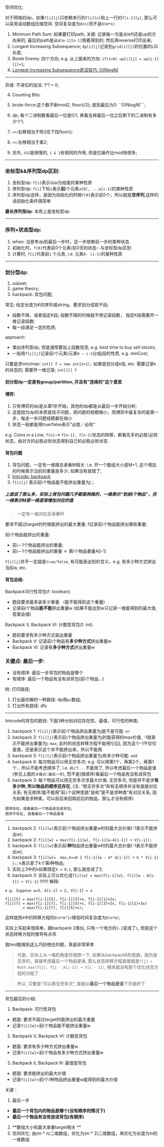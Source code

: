 空间优化: 

对于网格的dp，如果```f[i][j]```只依赖本行的```f[i][x]```和上一行的```f[i-1][y]```, 那么可以采用滚动数组压缩空间. 空间复杂度为```O(n)```而不是```O(m*n)```

1. Minimum Path Sum: 如果要打印path, 关键: 记录每一次是从left还是up的方向来的; 最后的path是从```A[m-1][n-1]```倒着得到的; 然后再reverse打印出来;
2. Longest Increasing Subsequence; ```dp[i][j]```记录到```grid[i][j]```的位置的LIS长度;
3. Bomb Enemy: 四个方向; e.g. 从上面来的方向: ```if(i>0) up[i][j] = up[i-1][j]+1```;
4. [Longest Increasing Subsequence奇淫技巧: O(NlogN)](https://leetcode.com/problems/longest-increasing-subsequence/discuss/74824/JavaPython-Binary-search-O(nlogn)-time-with-explanation)
---

异或: 不进位的加法: 1^1 = 0;

4. Counting Bits: 

  1. brute-force:这个数不断mod2, floor(i/2); 直到最后为0: ``O(NlogN)```;
  2. dp; 每个二进制数看最后一位是0/1, 再看去掉最后一位之后剩下的二进制有多少个1;
  3. ```>>```:右移相当于除2往下找floor();
  4. ```<<```:左移相当于乘2;
  5. 另外, ```i%2```是很慢的, ```i & 1```有相同的作用, 但是位操作比mod快很多;
---
### 坐标型&&序列型dp区别: 
1. 坐标型dp: ```f[i]```表示以ai为结尾的某种性质
2. 序列型dp: ```f[i]```下标```i```表示**前**i个元素```a[0], ...a[i-1]```的某种性质
3. 序列型dp这样，是因为初始化的时候```f[0]```表示前0个，所以就是**空序列**,这样的话初始化条件很简单

**最长序列型dp**: 本质上是坐标型dp

--- 
### 序列+状态型dp: 
1. when: 当思考dp到最后一步时，这一步依赖前一步的某种状态
2. 初始化时，```f[0]```代表前0个元素/前0天的状态--与坐标型dp区别
3. 计算时, ```f[i]```代表前```i``` 个元素, i.e. 元素```0- (i-1)```的某种性质 

---
### 划分型dp:
1. subset;
2. game theory;
3. backpack: 背包问题;

常见: 给定长度为K的序列或string，要求划分成若干段;
- 段数不限，或者指定K段; 段数不限的时候就不用记录段数， 指定K段需要开一维记录段数;
- 每一段满足一定的性质;

approach:
- 类似序列型dp, 但是通常要加上段数信息; e.g. best time to buy sell stocks;
- 一般用```f[i][j]```记录前i个元素(元素```0 ~ i-1```分成j段的性质, e.g. minCost;

只要是求min/max: ```int[] f = new int[n+1];```
如果是划分成```K```段, etc. 需要记录```K```的状态的; 需要开一维记录; ```int[][] f```

#### 划分型dp一定是有group/partition, 并且有"连续的"这个意思

#### 博弈:
1. 只有博弈的dp是从第1步开始，其他的dp都是从最后一步开始分析; 
2. 这是因为dp的本质是找子问题，把问题的规模缩小，而博弈中最复杂的是第一步，每走一步问题规模都在缩小
3. 状态一般都是用true/false表示“必胜／必败”

e.g. Coins in a Line;
```f[n]```--> ```f[n-1], f[n-2]```状态的转移，都看先手的必胜/必败状态，由对方的必胜必败状态得到自己的必胜必败状态.

#### 背包问题

1. 背包问题，一定有一维跟总承重M相关: i.e. 开一个数组大小是M+1, 这个增加的时候表示当前的重量是多少; 如果没有就错了;
2. [lintcode: backpack](https://www.lintcode.com/problem/backpack/description)
3. ```f[i][j]``` 表示前i个物品能不能拼出重量为j；
##### 上面说了那么多，实际上背包问题几乎都是两维的，一维表示“到前i个物品”，另一维表示M那一维逐渐增加对应的值

>  一定有一维对应总承重M

要求不超过target的时候能拼出的最大重量: f记录前i个物品能拼出哪些重量;

前i个物品能拼出的重量: 
- 前i－1个物品能拼出的重量;
- 前i－1个物品能拼出的重量 ＋ 第i个物品重量A[i-1]

```f[i][j]```并不一定就是```true/false```, 有可能表达别的含义，e.g. 有多少种方式拼出当前w, etc.

#### 背包总结: 

Backpack可行性背包(f: boolean):
- 题目要求最多装多少重量 （能不能得到这个重量) 
- 记录前i个物品**能不能**拼出重量w (如果不能达到w只记录一维能得到的最大值, 答案会错)

Backpack V, Backpack VI: 计数型背包(f: int):
- 题目要求有多少种方式装出重量
- Backpack V: 记录前i个物品有**多少种方式**拼出重量w
- Backpack VI: 记录有**多少种方式**拼出重量w

### 关键点: 最后一步: 
- 没有顺序: 最后一步背包的物品是哪个
- 有顺序: 最后一个物品有没有进背包(前i个物品...)

附: 打印路径; 
1. 打出最优解的一种路径: dp用```pi```数组;
2. 打出所有路径: dfs

--- 
lintcode的背包的题目: 下面3种分别对应存在性，最值，可行性的种类;

1. backpack 1: ```f[i][j]```表示前i个物品拼出重量为j是不是可能: ```or```
2. backpack 2: ```f[i][j]```表示前i个物品拼出重量为j时能获得的max价值, -1就表示不能拼出重量为j: ```max```;  此时的状态转移方程不能用f[i][j], 因为这个-1不仅仅是值，还是表示这个并不能拼出来，所以不能用
3. backpack 5: ```f[i][j]```表示前i个物品拼出重量为j有多少种可能: ```add```
4. backpack 6: 每次物品可以用无穷多次: e.g. 可以用第1个，再第2个，再第1个... 所以不能考虑顺序了, i.e. ```前i个...```不能用了, 所以考虑最后一个物品是谁(参见上面的```关键点:最后一步```), 而不是(按顺序)看最后一个物品有没有进背包
5. backpack 3: 每个物品可以用无穷多次求最大价值; 无穷多次, 但是并不是求**有多少种, 所以物品的顺序还存在**, (注: “用无穷多次”和有无顺序并没有直接对应关系; 有无顺序/能不能用“前```i```个这种思路”是和“是不是求种类”有对应关系, 因为如果是求种类，可以前后来回取前后的物品，那么才没有顺序)
```
顺序存在，就看最后一个物品进没进背包; 
顺序不存在, 就看最后一个物品是谁
```

---
1. backpack 2: ```f[i][w]```表示前i个物品拼出重量w时的最大总价值(-1表示不能拼出w); 
2. backpack 2: ```f[i][w] = max(f[i-1][w], f[i-1][w-A[i-1]] + V[i-1]);```
3. backpack 3: ```f[i][w]```表示前i**种**物品拼出重量w时的最大总价值(-1表示不能拼出w);
4. backpack 3: ```f[i][w]=  max,k>=0 { f[i-1][w - k* A[i-1]] + k * V[i-1] };```; ```k```表示拿了k个第i种物品;
5. 实际上3中的```k```如果限定```k = 0,1```, 那么就变成了2; 
6. backpack 3: 实际上可以优化成```f[i][w] = max(f[i-1][w], f[i][w - A[i-1]] + V[i-1]``` !!!!!!!
解释: 
```
e.g. Suppose w=5, A[i-1] = 2, V[i-1] = x

f[i][5] = max(f[i-1][5], f[i-1][3]+x, f[i-1][1]+2x;
f[i][7] = max(f[i-1][7], f[i-1][5]+x, f[i-1][3]+2x, f[i-1][1]+3x)
        = max(f[i-1][7], f[i][5]+x);
```
这样就把```4```中的转移方程的```O(n*m^2)```降低时间复杂度为```O(n*m)```;

实际上写起来很简单，跟backpack 2类似, 只有一个地方的```i-1```变成了```i```, 但是这个状态转移方程的推导有点吊

我tmd能做到这么巧妙绝伦的题，真是非常荣幸

> 可是，实际上从一维的角度仔细想一下, 如果从backpack6的思路，因为是无序的，直接考虑最后一个物品是谁, 那么状态转移方程直接就是```f[j] = Math.max(f[j], f[j - A[i-1]] + V[i - 1])```, 根本就没有那个优化状态方程的过程了

> 所以, 只要是“可以用无穷多次”, 直接从**最后一个物品是谁**下手就好了

---
背包最后的小结: 
1. Backpack: 可行性背包
- 题面: 要求不超过target时能拼出的最大重量
- 记录```f[i][w]```=前i个物品能不能拼出重量w
2. Backpack V, Backpack VI: 计数型背包
- 题面: 要求有多少种方式拼出重量w
- 记录```f[i][w]```=前i个物品有多少种方式拼出重量w
3. Backpack II, Backpack III: 最值型背包
- 题面: 要求能拼出的最大价值
- 记录```f[i][w]```=前i个/种物品拼出重量w能得到的最大价值

关键：
1. 最后一步
- **最后一个背包内的物品是哪个(没有顺序的情况下)**
- **最后一个物品有没有放进背包(有顺序)**
2. **数组大小和最大承重target相关 **
3. 空间优化: 由(m * n)二维数组，优化为(m * 2)二维数组，再优化为长度为m的一维数组











